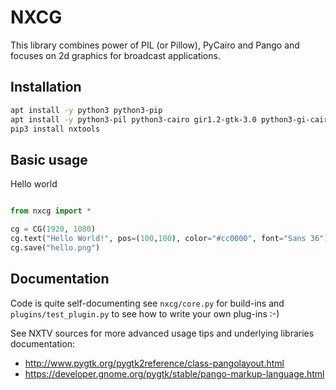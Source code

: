 NXCG
====
This library combines power of PIL (or Pillow), PyCairo and Pango and focuses on
2d graphics for broadcast applications.

## Installation

```bash
apt install -y python3 python3-pip
apt install -y python3-pil python3-cairo gir1.2-gtk-3.0 python3-gi-cairo
pip3 install nxtools
```

## Basic usage

Hello world
```python

from nxcg import *

cg = CG(1920, 1080)
cg.text("Hello World!", pos=(100,100), color="#cc0000", font="Sans 36")
cg.save("hello.png")
```

## Documentation

Code is quite self-documenting see `nxcg/core.py` for build-ins
and `plugins/test_plugin.py` to see how to write your own plug-ins :-)

See NXTV sources for more advanced usage tips and underlying libraries documentation:

 - http://www.pygtk.org/pygtk2reference/class-pangolayout.html
 - https://developer.gnome.org/pygtk/stable/pango-markup-language.html
